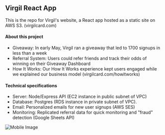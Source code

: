 ## Virgil React App

This is the repo for Virgil's website, a React app hosted as a static site on AWS S3. (virgilcard.com)

#### About this project

* Giveaway: In early May, Virgil ran a giveaway that led to 1700 signups in less than a week
* Referral System: Users could refer friends and track their odds of winning on their Giveaway Dashboard
* How It Works: Our How It Works experience kept users engaged while we explained our business model (virgilcard.com/howitworks)

#### Technical specifications

* Server: Node/Express API (EC2 instance in public subnet of VPC)
* Database: Postgres (RDS instance in private subnet of VPC).
* Email: Personalized emails for new user signups (AWS SES)
* Monitoring: Replicated referral data for quick monitoring and "fraud" detection (Google Sheets API)

![Mobile Image](https://github.com/kevinkoste/virgil-web-app/blob/master/src/img/readme/mobile.png)


